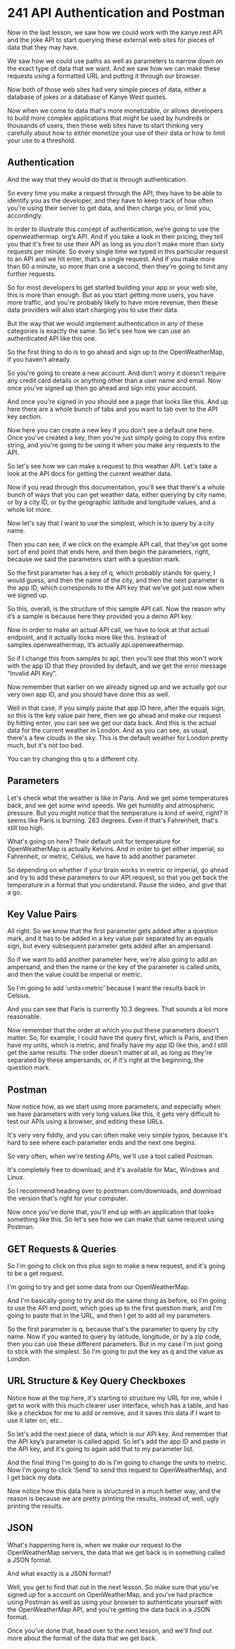 # 241 API Authentication and Postman

Now in the last lesson, we saw how we could work with the kanye.rest API and the joke API to start querying these external web sites for pieces of data that they may have.

We saw how we could use paths as well as parameters to narrow down on the exact type of data that we want.  And we saw how we can make these requests using a formatted URL and putting it through our browser.

Now both of those web sites had very simple pieces of data, either a database of jokes or a database of Kanye West quotes.

Now when we come to data that's more monetizable, or allows developers to build more complex applications that might be used by hundreds or thousands of users, then these web sites have to start thinking very carefully about how to either monetize your use of their data or how to limit your use to a threshold.

## Authentication

And the way that they would do that is through authentication.

So every time you make a request through the API, they have to be able to identify you as the developer, and they have to keep track of how often you're using their server to get data, and then charge you, or limit you, accordingly. 

In order to illustrate this concept of authentication, we’re going to use the openweathermap.  org’s API.  And if you take a look in their pricing, they tell you that it's free to use their API as long as you don't make more than sixty requests per minute. So every single time we typed in this particular request to an API and we hit enter, that’s a single request. And if you make more than 60 a minute, so more than one a second, then they're going to limit any further requests.

So for most developers to get started building your app or your web site, this is more than enough.  But as you start getting more users, you have more traffic, and you're probably likely to have more revenue, then these data providers will also start charging you to use their data.

But the way that we would implement authentication in any of these categories is exactly the same.  So let's see how we can use an authenticated API like this one.

So the first thing to do is to go ahead and sign up to the OpenWeatherMap, if you haven't already.

So you're going to create a new account.  And don't worry it doesn't require any credit card details or anything other than a user name and email.  Now once you've signed up then go ahead and sign into your account.

And once you're signed in you should see a page that looks like this.  And up here there are a whole bunch of tabs and you want to tab over to the API key section.

Now here you can create a new key if you don't see a default one here. Once you've created a key, then you're just simply going to copy this entire string, and you're going to be using it when you make any requests to the API.

So let's see how we can make a request to this weather API.
Let's take a look at the API docs for getting the current weather data.

Now if you read through this documentation, you'll see that there's a whole bunch of ways that you can get weather data, either querying by city name, or by a city ID, or by the geographic latitude and longitude values, and a whole lot more.

Now let's say that I want to use the simplest, which is to query by a city name.

Then you can see, if we click on the example API call, that they've got some sort of end point that ends here, and then begin the parameters, right,
because we said the parameters start with a question mark.

So the first parameter has a key of q, which probably stands for query, I would guess, and then the name of the city, and then the next parameter is the app ID, which corresponds to the API key that we've got just now when we signed up.

So this, overall, is the structure of this sample API call.
Now the reason why it’s a sample is because here they provided you a demo API key.

Now in order to make an actual API call, we have to look at that actual endpoint, and it actually looks more like this. Instead of samples.openweathermap,
it’s actually api.openweathermap.

So if I change this from samples to api, then you'll see that this won't work with the app ID that they provided by default, and we get the error message “Invalid API Key”.

Now remember that earlier on we already signed up and we actually got our very own app ID, and you should have done this as well.

Well in that case, if you simply paste that app ID here, after the equals sign, so this is the key value pair here, then we go ahead and make our request by hitting enter, you can see we get our data back. And this is the actual data for the current weather in London.  And as you can see, as usual, there's a few clouds in the sky.  This is the default weather for London pretty much, but it's not too bad.

You can try changing this q to a different city.

## Parameters

Let's check what the weather is like in Paris. And we get some temperatures back, and we get some wind speeds.  We get humidity and atmospheric pressure. But you might notice that the temperature is kind of weird, right?  It seems like Paris is burning.  283 degrees.  Even if that's Fahrenheit, that's still too high.

What's going on here? Their default unit for temperature for OpenWeatherMap is actually Kelvins.  And in order to get either imperial, so Fahrenheit, or metric, Celsius, we have to add another parameter.

So depending on whether if your brain works in metric or imperial, go ahead and try to add these parameters to our API request, so that you get back the temperature in a format that you understand. Pause the video, and give that a go.

## Key Value Pairs

All right. So we know that the first parameter gets added after a question mark, and it has to be added in a key value pair separated by an equals sign, but every subsequent parameter gets added after an ampersand.

So if we want to add another parameter here, we're also going to add an ampersand, and then the name or the key of the parameter is called units, and then the value could be imperial or metric.

So I'm going to add ‘units=metric’ because I want the results back in Celsius.

And you can see that Paris is currently 10.3 degrees.
That sounds a lot more reasonable.

Now remember that the order at which you put these parameters doesn't matter.  So, for example, I could have the query first, which is Paris, and then have my units, which is metric, and finally have my app ID like this, and I still get the same results.  The order doesn't matter at all, as long as they're separated by these ampersands, or, if it's right at the beginning, the question mark.

## Postman

Now notice how, as we start using more parameters, and especially when we have parameters with very long values like this, it gets very difficult to test our APIs using a browser, and editing these URLs.

It's very very fiddly, and you can often make very simple typos, because it's hard to see where each parameter ends and the next one begins.

So very often, when we're testing APIs, we'll use a tool called Postman.

It's completely free to download, and it's available for Mac, Windows and Linux.

So I recommend heading over to postman.com/downloads, and download the version that's right for your computer.

Now once you've done that, you'll end up with an application that looks something like this.  So let's see how we can make that same request using Postman.

## GET Requests & Queries

So I'm going to click on this plus sign to make a new request, and it's going to be a get request.

I'm going to try and get some data from our OpenWeatherMap. 

And I'm basically going to try and do the same thing as before, so I'm going to use the API end point, which goes up to the first question mark, and I'm going to paste that in the URL, and then I get to add all my parameters.

So the first parameter is q, because that's the parameter to query by city name.  Now if you wanted to query by latitude, longitude, or by a zip code, then you can use these different parameters.  But in my case I'm just going to stick with the simplest.  So I'm going to put the key as q and the value as London.

## URL Structure & Key Query Checkboxes

Notice how at the top here, it's starting to structure my URL for me, while I get to work with this much clearer user interface, which has a table, and has like a checkbox for me to add or remove, and it saves this data if I want to use it later on, etc..

So let's add the next piece of data, which is our API key. And remember that the API key’s parameter is called appid.  So let's add the app ID and paste in the API key, and it's going to again add that to my parameter list.

And the final thing I'm going to do is I'm going to change the units to metric.  Now I'm going to click ‘Send’ to send this request to OpenWeatherMap, and I get back my data.

Now notice how this data here is structured in a much better way, and the reason is because we are pretty printing the results, instead of, well, ugly printing the results.

## JSON

What's happening here is, when we make our request to the OpenWeatherMap servers, the data that we get back is in something called a JSON format.

And what exactly is a JSON format?

Well, you get to find that out in the next lesson.  So make sure that you've signed up for a account on OpenWeatherMap, and you've had practice using Postman as well as using your browser to authenticate yourself with the OpenWeatherMap API, and you’re getting the data back in a JSON format.

Once you've done that, head over to the next lesson, and we'll find out more about the format of the data that we get back.

